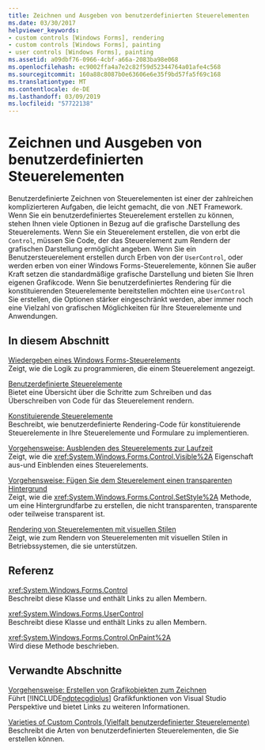 ```yaml
---
title: Zeichnen und Ausgeben von benutzerdefinierten Steuerelementen
ms.date: 03/30/2017
helpviewer_keywords:
- custom controls [Windows Forms], rendering
- custom controls [Windows Forms], painting
- user controls [Windows Forms], painting
ms.assetid: a09dbf76-0966-4cbf-a66a-2083ba98e068
ms.openlocfilehash: ec9002ffa4a7e2c82f59d52344764a01afe4c568
ms.sourcegitcommit: 160a88c8087b0e63606e6e35f9bd57fa5f69c168
ms.translationtype: MT
ms.contentlocale: de-DE
ms.lasthandoff: 03/09/2019
ms.locfileid: "57722138"
---
```

# <a name="custom-control-painting-and-rendering"></a>Zeichnen und Ausgeben von benutzerdefinierten Steuerelementen
Benutzerdefinierte Zeichnen von Steuerelementen ist einer der zahlreichen komplizierteren Aufgaben, die leicht gemacht, die von .NET Framework. Wenn Sie ein benutzerdefiniertes Steuerelement erstellen zu können, stehen Ihnen viele Optionen in Bezug auf die grafische Darstellung des Steuerelements. Wenn Sie ein Steuerelement erstellen, die von erbt die `Control`, müssen Sie Code, der das Steuerelement zum Rendern der grafischen Darstellung ermöglicht angeben. Wenn Sie ein Benutzersteuerelement erstellen durch Erben von der `UserControl`, oder werden erben von einer Windows Forms-Steuerelemente, können Sie außer Kraft setzen die standardmäßige grafische Darstellung und bieten Sie Ihren eigenen Grafikcode. Wenn Sie benutzerdefiniertes Rendering für die konstituierenden Steuerelemente bereitstellen möchten eine `UserControl` Sie erstellen, die Optionen stärker eingeschränkt werden, aber immer noch eine Vielzahl von grafischen Möglichkeiten für Ihre Steuerelemente und Anwendungen.  
  
## <a name="in-this-section"></a>In diesem Abschnitt  
 [Wiedergeben eines Windows Forms-Steuerelements](rendering-a-windows-forms-control.md)  
 Zeigt, wie die Logik zu programmieren, die einem Steuerelement angezeigt.  
  
 [Benutzerdefinierte Steuerelemente](user-drawn-controls.md)  
 Bietet eine Übersicht über die Schritte zum Schreiben und das Überschreiben von Code für das Steuerelement rendern.  
  
 [Konstituierende Steuerelemente](constituent-controls.md)  
 Beschreibt, wie benutzerdefinierte Rendering-Code für konstituierende Steuerelemente in Ihre Steuerelemente und Formulare zu implementieren.  
  
 [Vorgehensweise: Ausblenden des Steuerelements zur Laufzeit](how-to-make-your-control-invisible-at-run-time.md)  
 Zeigt, wie die <xref:System.Windows.Forms.Control.Visible%2A> Eigenschaft aus-und Einblenden eines Steuerelements.  
  
 [Vorgehensweise: Fügen Sie dem Steuerelement einen transparenten Hintergrund](how-to-give-your-control-a-transparent-background.md)  
 Zeigt, wie die <xref:System.Windows.Forms.Control.SetStyle%2A> Methode, um eine Hintergrundfarbe zu erstellen, die nicht transparenten, transparente oder teilweise transparent ist.  
  
 [Rendering von Steuerelementen mit visuellen Stilen](rendering-controls-with-visual-styles.md)  
 Zeigt, wie zum Rendern von Steuerelementen mit visuellen Stilen in Betriebssystemen, die sie unterstützen.  
  
## <a name="reference"></a>Referenz  
 <xref:System.Windows.Forms.Control>  
 Beschreibt diese Klasse und enthält Links zu allen Membern.  
  
 <xref:System.Windows.Forms.UserControl>  
 Beschreibt diese Klasse und enthält Links zu allen Membern.  
  
 <xref:System.Windows.Forms.Control.OnPaint%2A>  
 Wird diese Methode beschrieben.  
  
## <a name="related-sections"></a>Verwandte Abschnitte  
 [Vorgehensweise: Erstellen von Grafikobjekten zum Zeichnen](../advanced/how-to-create-graphics-objects-for-drawing.md)  
 Führt [!INCLUDE[ndptecgdiplus](../../../../includes/ndptecgdiplus-md.md)] Grafikfunktionen von Visual Studio Perspektive und bietet Links zu weiteren Informationen.  
  
 [Varieties of Custom Controls (Vielfalt benutzerdefinierter Steuerelemente)](varieties-of-custom-controls.md)  
 Beschreibt die Arten von benutzerdefinierten Steuerelementen, die Sie erstellen können.
